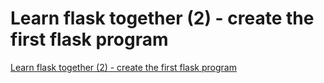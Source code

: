 # Learn flask together (2) - create the first flask program
[Learn flask together (2) - create the first flask program](https://aiwithcloud.com/2022/09/15/learn_flask_together_2___create_the_first_flask_program/)
